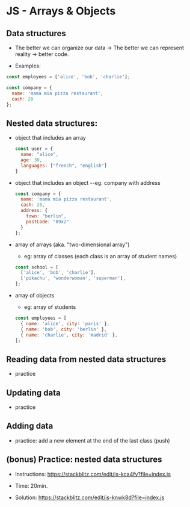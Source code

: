 

# JS - Arrays & Objects

<!--


Consider: 
- this unit can be recorded (self-guided).
- or, prepare a self-guided exercise with hints (can be done in pairs)


Alternative:
- Self-guided
- Tell students to make all the exercises in "Time to practice" (and ask if blocked)
- Time: 1h +

-->



## Data structures

- The better we can organize our data → The better we can represent reality → better code.


- Examples:

```js
const employees = ['alice', 'bob', 'charlie'];

const company = {
  name: 'mama mia pizza restaurant',
  cash: 20
};
```




## Nested data structures:

- object that includes an array

  ```js
  const user = {
    name: "alice",
    age: 30,
    languages: ["french", "english"]
  }
  ```

- object that includes an object --eg. company with address

  ```js
  const company = {
    name: 'mama mia pizza restaurant',
    cash: 20,
    address: {
      town: "berlin",
      postCode: "09x2"
    }
  };
  ```

- array of arrays (aka. "two-dimensional array")
  - eg: array of classes (each class is an array of student names)

  ```js
  const school = [
    ['alice', 'bob', 'charlie'],
    ['pikachu', 'wonderwoman', 'superman'],
  ];
  ```


- array of objects 
  - eg: array of students

  ```js
  const employees = [
    { name: 'alice', city: 'paris' },
    { name: 'bob', city: 'berlin' },
    { name: 'charlie', city: 'madrid' },
  ];
  ```



## Reading data from nested data structures
- practice


## Updating data
- practice


## Adding data
- practice: add a new element at the end of the last class (push)



## (bonus) Practice: nested data structures

- Instructions: https://stackblitz.com/edit/js-kca4fv?file=index.js
- Time: 20min.

- Solution: https://stackblitz.com/edit/js-knwk8d?file=index.js





